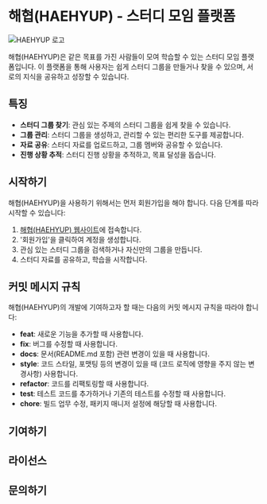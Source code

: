 # 해협(HAEHYUP) - 스터디 모임 플랫폼

![HAEHYUP 로고](src/img/haehyup-logo.jpg)

해협(HAEHYUP)은 같은 목표를 가진 사람들이 모여 학습할 수 있는 스터디 모임 플랫폼입니다. 이 플랫폼을 통해 사용자는 쉽게 스터디 그룹을 만들거나 찾을 수 있으며, 서로의 지식을 공유하고 성장할 수 있습니다.

## 특징

- **스터디 그룹 찾기**: 관심 있는 주제의 스터디 그룹을 쉽게 찾을 수 있습니다.
- **그룹 관리**: 스터디 그룹을 생성하고, 관리할 수 있는 편리한 도구를 제공합니다.
- **자료 공유**: 스터디 자료를 업로드하고, 그룹 멤버와 공유할 수 있습니다.
- **진행 상황 추적**: 스터디 진행 상황을 추적하고, 목표 달성을 돕습니다.

## 시작하기

해협(HAEHYUP)을 사용하기 위해서는 먼저 회원가입을 해야 합니다. 다음 단계를 따라 시작할 수 있습니다:

1. [해협(HAEHYUP) 웹사이트](#)에 접속합니다.
2. '회원가입'을 클릭하여 계정을 생성합니다.
3. 관심 있는 스터디 그룹을 검색하거나 자신만의 그룹을 만듭니다.
4. 스터디 자료를 공유하고, 학습을 시작합니다.

## 커밋 메시지 규칙

해협(HAEHYUP)의 개발에 기여하고자 할 때는 다음의 커밋 메시지 규칙을 따라야 합니다:

- **feat**: 새로운 기능을 추가할 때 사용합니다.
- **fix**: 버그를 수정할 때 사용합니다.
- **docs**: 문서(README.md 포함) 관련 변경이 있을 때 사용합니다.
- **style**: 코드 스타일, 포맷팅 등의 변경이 있을 때 (코드 로직에 영향을 주지 않는 변경사항) 사용합니다.
- **refactor**: 코드를 리팩토링할 때 사용합니다.
- **test**: 테스트 코드를 추가하거나 기존의 테스트를 수정할 때 사용합니다.
- **chore**: 빌드 업무 수정, 패키지 매니저 설정에 해당할 때 사용합니다.

## 기여하기

## 라이선스

## 문의하기
